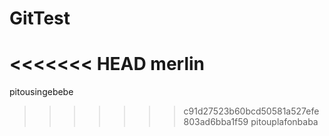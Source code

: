 # GitTest
<<<<<<< HEAD
merlin
=======

pitousingebebe
>>>>>>> c91d27523b60bcd50581a527efe803ad6bba1f59
pitouplafonbaba